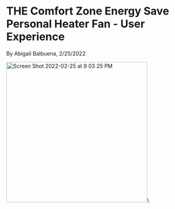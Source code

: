 # THE Comfort Zone Energy Save Personal Heater Fan - User Experience 
By Abigail Balbuena, 2/25/2022

<img width="372" alt="Screen Shot 2022-02-25 at 9 03 25 PM" src="https://user-images.githubusercontent.com/85459984/155829951-2da36eca-e086-4e53-bb1c-4b331dc4ef10.png">\
